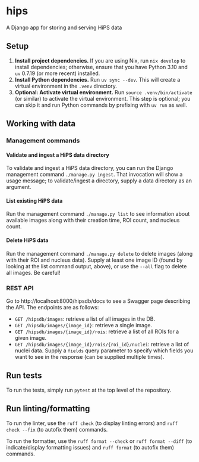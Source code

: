 # hips
A Django app for storing and serving HiPS data

## Setup

1. **Install project dependencies.** If you are using Nix, run `nix develop` to
   install dependencies; otherwise, ensure that you have Python 3.10 and `uv`
   0.7.19 (or more recent) installed.
2. **Install Python dependencies.** Run `uv sync --dev`. This will create a
   virtual environment in the `.venv` directory.
3. **Optional: Activate virtual environment.** Run `source .venv/bin/activate`
   (or similar) to activate the virtual environment. This step is optional; you
   can skip it and run Python commands by prefixing with `uv run` as well.

## Working with data

### Management commands

#### Validate and ingest a HiPS data directory

To validate and ingest a HiPS data directory, you can run the Django
management command `./manage.py ingest`. That invocation will show a usage
message; to validate/ingest a directory, supply a data directory as an argument.

#### List existing HiPS data

Run the management command `./manage.py list` to see information about available
images along with their creation time, ROI count, and nucleus count.

#### Delete HiPS data

Run the management command `./manage.py delete` to delete images (along with
their ROI and nucleus data). Supply at least one image ID (found by looking at
the list command output, above), or use the `--all` flag to delete all images.
Be careful!

### REST API

Go to http://localhost:8000/hipsdb/docs to see a Swagger page describing the
API. The endpoints are as follows:

- `GET /hipsdb/images`: retrieve a list of all images in the DB.
- `GET /hipsdb/images/{image_id}`: retrieve a single image.
- `GET /hipsdb/images/{image_id}/rois`: retrieve a list of all ROIs for a given
  image.
- `GET /hipsdb/images/{image_id}/rois/{roi_id}/nuclei`: retrieve a list of
  nuclei data. Supply a `fields` query parameter to specify which fields you
  want to see in the response (can be supplied multiple times).

## Run tests

To run the tests, simply run `pytest` at the top level of the repository.

## Run linting/formatting

To run the linter, use the `ruff check` (to display linting errors) and `ruff
check --fix` (to autofix them) commands.

To run the formatter, use the `ruff format --check` or `ruff format --diff` (to
indicate/display formatting issues) and `ruff format` (to autofix them)
commands.
